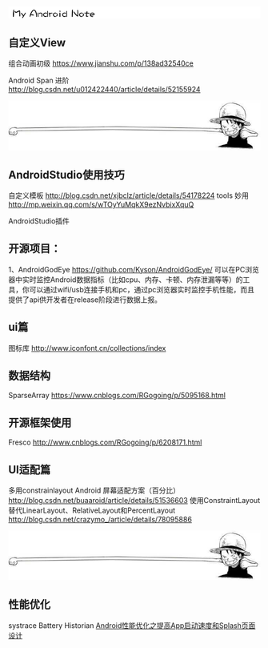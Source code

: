 ![logo](https://github.com/Lancou/MyAndroidNote/blob/master/photos/1495244808_388263.png)



## 自定义View 

组合动画初级
https://www.jianshu.com/p/138ad32540ce

Android Span 进阶
http://blog.csdn.net/u012422440/article/details/52155924

![logo](https://github.com/Lancou/MyAndroidNote/blob/master/photos/line_lufei.jpg)

## AndroidStudio使用技巧
自定义模板 http://blog.csdn.net/xjbclz/article/details/54178224
tools 妙用 http://mp.weixin.qq.com/s/wTOyYuMqkX9ezNvbixXquQ

AndroidStudio插件


## 开源项目：
1、AndroidGodEye https://github.com/Kyson/AndroidGodEye/
  可以在PC浏览器中实时监控Android数据指标（比如cpu、内存、卡顿、内存泄漏等等）的工具，你可以通过wifi/usb连接手机和pc，通过pc浏览器实时监控手机性能，而且提供了api供开发者在release阶段进行数据上报。


## ui篇
图标库 http://www.iconfont.cn/collections/index


## 数据结构
SparseArray https://www.cnblogs.com/RGogoing/p/5095168.html


## 开源框架使用
 Fresco  http://www.cnblogs.com/RGogoing/p/6208171.html



## UI适配篇
多用constrainlayout
Android 屏幕适配方案（百分比） http://blog.csdn.net/buaaroid/article/details/51536603
使用ConstraintLayout 替代LinearLayout、RelativeLayout和PercentLayout http://blog.csdn.net/crazymo_/article/details/78095886


![logo](https://github.com/Lancou/MyAndroidNote/blob/master/photos/line_lufei.jpg)
## 性能优化
systrace
Battery Historian
[Android性能优化之提高App启动速度和Splash页面设计](https://blog.csdn.net/chenliguan/article/details/53997436)
